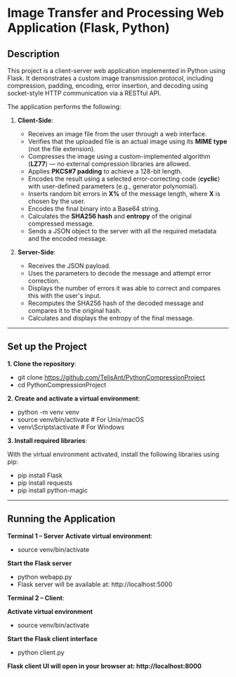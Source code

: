 # Image Transfer and Processing Web Application (Flask, Python)

## Description

This project is a client-server web application implemented in Python using Flask. It demonstrates a custom image transmission protocol, including compression, padding, encoding, error insertion, and decoding using socket-style HTTP communication via a RESTful API.

The application performs the following:

1. **Client-Side**:
    - Receives an image file from the user through a web interface.
    - Verifies that the uploaded file is an actual image using its **MIME type** (not the file extension).
    - Compresses the image using a custom-implemented algorithm (**LZ77**) — no external compression libraries are allowed.
    - Applies **PKCS#7 padding** to achieve a 128-bit length.
    - Encodes the result using a selected error-correcting code (**cyclic**) with user-defined parameters (e.g., generator polynomial).
    - Inserts random bit errors in **X%** of the message length, where **X** is chosen by the user.
    - Encodes the final binary into a Base64 string.
    - Calculates the **SHA256 hash** and **entropy** of the original compressed message.
    - Sends a JSON object to the server with all the required metadata and the encoded message.

2. **Server-Side**:
    - Receives the JSON payload.
    - Uses the parameters to decode the message and attempt error correction.
    - Displays the number of errors it was able to correct and compares this with the user's input.
    - Recomputes the SHA256 hash of the decoded message and compares it to the original hash.
    - Calculates and displays the entropy of the final message.

---

## Set up the Project
**1. Clone the repository**: 

  - git clone https://github.com/TelisAnt/PythonCompressionProject
  - cd PythonCompressionProject

**2. Create and activate a virtual environment**:

  - python -m venv venv
  - source venv/bin/activate  # For Unix/macOS
  - venv\Scripts\activate     # For Windows

**3. Install required libraries**:

With the virtual environment activated, install the following libraries using pip:
 - pip install Flask
 - pip install requests
 - pip install python-magic

---

## Running the Application
 **Terminal 1 – Server**
 **Activate virtual environment**:
 
 - source venv/bin/activate

**Start the Flask server**
 - python webapp.py
 - Flask server will be available at: http://localhost:5000

**Terminal 2 – Client**:

**Activate virtual environment**
 - source venv/bin/activate

**Start the Flask client interface**
 - python client.py
 
**Flask client UI will open in your browser at: http://localhost:8000**
